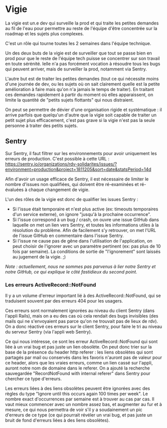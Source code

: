 # Vigie

La vigie est un.e dev qui surveille la prod et qui traite les petites demandes au fil de l'eau pour permettre au reste de l'équipe d'être concentrée sur la roadmap et les sujets plus complexes.

C'est un rôle qui tourne toutes les 2 semaines dans l'équipe technique.


Un des deux buts de la vigie est de surveiller que tout se passe bien en prod pour que le reste de l'équipe tech puisse se concentrer sur son travail en toute sérénité. Ielle n'a pas forcément vocation à résoudre tous les bugs qui peuvent arriver, mais de surveiller la prod, notamment via Sentry.

L'autre but est de traiter les petites demandes (tout ce qui nécessite moins d'une journée de dev, ou les sujets où on sait clairement quelle est la petite amélioration à faire mais qu'on n'a jamais le temps de traiter). En traitant ces demandes rapidement à partir du moment où elles apparaissent, on limite la quantité de "petits sujets flottants" qui nous distraient.

On peut se permettre de dévier d'une organisation rigide et systématique : il arrive parfois que quelqu'un d'autre que la vigie soit capable de traiter un petit sujet plus efficacement, c'est pas grave si la vigie n'est pas la seule personne à traiter des petits sujets.

## Sentry

Sur Sentry, il faut filtrer sur les environnements pour avoir uniquement les erreurs de production. C'est possible à cette URL : https://sentry.io/organizations/rdv-solidarites/issues/?environment=production&project=1811205&sort=date&statsPeriod=14d

Afin d'avoir un usage efficace de Sentry, il est nécessaire de limiter le nombre d'issues non qualifiées, qui doivent être ré-examinées et ré-évaluées à chaque changement de vigie.

L'un des rôles de la vigie est donc de qualifier les issues Sentry :
- Si l'issue était temporaire et n'est plus active (ex: timeouts temporaires d'un service externe), on ignore "jusqu'à la prochaine occurrence".
- Si l'issue correspond à un bug / crash, on ouvre une issue GitHub dans laquelle on met un lien vers Sentry, et toutes les informations utiles à la résolution du problème. Afin de facilement s'y retrouver, on met l'URL de l'issue GitHub en commentaire dans l'issue Sentry.
- Si l'issue ne cause pas de gêne dans l'utilisation de l'application, on peut choisir de l'ignorer avec un paramètre pertinent (ex: pas plus de 10 fois par semaine). La conditions de sortie de "l'ignorement" sont laissés au jugement de la vigie. ;)

*Note : actuellement, nous ne sommes pas parvenus à lier notre Sentry et notre GitHub, ce qui explique le côté fastidieux du second point.*

### Les erreurs ActiveRecord::NotFound

Il y a un volume d'erreur important lié à des ActiveRecord::NotFound, qui se traduisent souvent par des erreurs 404 pour les usagers.

Ces erreurs sont normalement ignorées au niveau du client Sentry (dans l'appli Rails), mais on a eu des cas où cela rendait des bugs invisibles (des mails qui ne s'envoyaient pas parce qu'on ne trouvait pas de lieux de rdv). On a donc réactivé ces erreurs sur le client Sentry, pour faire le tri au niveau du serveur Sentry (via l'appli web Sentry).

Ce qui nous intéresse, ce sont les erreur ActiveRecord::NotFound qui sont liée à un vrai bug et pas juste un lien obsolète. On peut donc trier sur la base de la présence du header http referer : les liens obsolètes qui sont partagés par mail ou conservés dans les favoris n'auront pas de valeur pour ce header, alors que les vraies erreurs, comme un lien cassé sur l'appli, auront notre nom de domaine dans le referer. On a ajouté la recherche sauvegardée "RecordNotFound with internal referer" dans Sentry pour chercher ce type d'erreurs.

Les erreurs liées à des liens obsolètes peuvent être ignorées avec des règles du type "Ignore until this occurs again 100 times per week". Le nombre exact d'occurrences par semaine est à trouver au cas par cas. Il vaut mieux commencer avec un nombre assez bas, et augmenter au fur et à mesure, ce qui nous permettra de voir s'il y a soudainement un pic d'erreurs de ce type (ce qui pourrait révéler un vrai bug, et pas juste un bruit de fond d'erreurs liées à des liens obsolètes).
